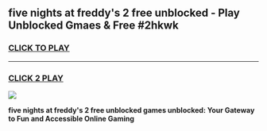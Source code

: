 
## five nights at freddy's 2 free unblocked - Play Unblocked Gmaes & Free #2hkwk
<h3>
<a href="https://news.freeplayer.one?title=five_nights_at_freddy's_2_free_unblocked&ref=26F">CLICK TO PLAY</a></h3>
<hr>

<h3>
<a href="https://news.freeplayer.one?title=five_nights_at_freddy's_2_free_unblocked&ref=26F">CLICK 2 PLAY</a>
  
</h3>

<a href="https://news.freeplayer.one?title=five_nights_at_freddy's_2_free_unblocked&ref=26F/"><img src="https://clearcache.store/games.png"></a>


**five nights at freddy's 2 free unblocked games unblocked: Your Gateway to Fun and Accessible Online Gaming**
